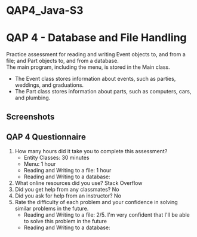 # QAP4_Java-S3
<h1>QAP 4 - Database and File Handling</h1>
Practice assessment for reading and writing Event objects to, and from a file; and Part objects to, and from a database.<br>
The main program, including the menu, is stored in the Main class.
<ul>
    <li>The Event class stores information about events, such as parties, weddings, and graduations.</li>
    <li>The Part class stores information about parts, such as computers, cars, and plumbing.</li>
</ul>

<h2>Screenshots<h2>

<h2>QAP 4 Questionnaire</h2>
<ol>
    <li>
        How many hours did it take you to complete this assessment?
        <ul>
            <li>Entity Classes: 30 minutes</li>
            <li>Menu: 1 hour</li>
            <li>Reading and Writing to a file: 1 hour</li>
            <li>Reading and Writing to a database: </li>
        </ul>
    </li>
    <li>What online resources did you use? Stack Overflow</li>
    <li>Did you get help from any classmates? No</li>
    <li>Did you ask for help from an instructor? No</li>
    <li>
        Rate the difficulty of each problem and your confidence in solving similar problems in the future.
        <ul>
            <li>Reading and Writing to a file: 2/5. I'm very confident that I'll be able to solve this problem in the future</li>
            <li>Reading and Writing to a database: </li>
        </ul>
    </li>
</ol>